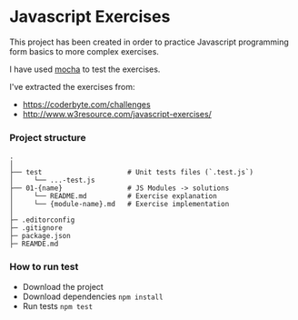 Javascript Exercises
====================

This project has been created in order to practice Javascript programming form basics to more complex exercises.

I have used [mocha](https://mochajs.org/) to test the exercises.

I've extracted the exercises from:
* https://coderbyte.com/challenges
* http://www.w3resource.com/javascript-exercises/

### Project structure
```
.
│
├── test                     # Unit tests files (`.test.js`)
│     └── ...-test.js
├── 01-{name}                # JS Modules -> solutions
│     └── README.md          # Exercise explanation
│     └── {module-name}.md   # Exercise implementation
│
├─ .editorconfig
├─ .gitignore
├─ package.json
├─ REAMDE.md
```

### How to run test
* Download the project
* Download dependencies ```npm install```
* Run tests ```npm test```
